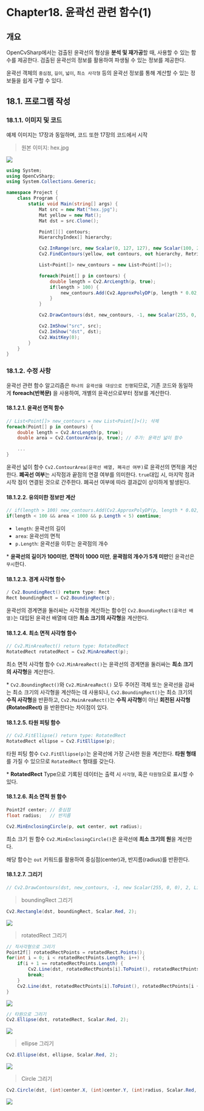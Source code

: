 # **Chapter18. 윤곽선 관련 함수(1)**

## **개요**
OpenCvSharp에서는 검출된 윤곽선의 형상을 **분석 및 재가공**할 때, 사용할 수 있는 함수를 제공한다. 검출된 윤곽선의 정보를 활용하여 파생될 수 있는 정보를 제공한다.

윤곽선 객체의 `중심점`, `길이`, `넓이`, `최소 사각형` 등의 윤곽선 정보를 통해 계산할 수 있는 정보들을 쉽게 구할 수 있다.

## **18.1. 프로그램 작성**

### **18.1.1. 이미지 및 코드**

예제 이미지는 17장과 동일하며, 코드 또한 17장의 코드에서 시작

> 원본 이미지: hex.jpg

![](./img/18/0.png)

```cs
using System;
using OpenCvSharp;
using System.Collections.Generic;

namespace Project {
    class Program {
        static void Main(string[] args) {
            Mat src = new Mat("hex.jpg");
            Mat yellow = new Mat();
            Mat dst = src.Clone();

            Point[][] contours;
            HierarchyIndex[] hierarchy;

            Cv2.InRange(src, new Scalar(0, 127, 127), new Scalar(100, 255, 255), yellow);
            Cv2.FindContours(yellow, out contours, out hierarchy, RetrievalModes.Tree, ContourApproximationModes.ApproxTC89KCOS);

            List<Point[]> new_contours = new List<Point[]>();

            foreach(Point[] p in contours) {
                double length = Cv2.ArcLength(p, true);
                if(length > 100) {
                    new_contours.Add(Cv2.ApproxPolyDP(p, length * 0.02, true));
                }
            }

            Cv2.DrawContours(dst, new_contours, -1, new Scalar(255, 0, 0), 2, LineTypes.AntiAlias, null, 1);

            Cv2.ImShow("src", src);
            Cv2.ImShow("dst", dst);
            Cv2.WaitKey(0);
        }
    }
}
```

### **18.1.2. 수정 사항**

윤곽선 관련 함수 알고리즘은 `하나의 윤곽선을 대상으로 진행`되므로, 기존 코드와 동일하게 **foreach(반복문)** 을 사용하여, 개별의 윤곽선으로부터 정보를 계산한다.

#### **18.1.2.1. 윤곽선 면적 함수**

```cs
// List<Point[]> new_contours = new List<Point[]>(); 삭제
foreach(Point[] p in contours) {
    double length = Cv2.ArcLength(p, true);
    double area = Cv2.ContourArea(p, true); // 추가: 윤곽선 넓이 함수

    ...
}
```

윤곽선 넓이 함수 `Cv2.ContourArea(윤곽선 배열, 폐곡선 여부)`로 윤곽선의 면적을 계산한다. **폐곡선 여부**는 시작점과 끝점의 연결 여부를 의미한다. `true`대입 시, 마지막 점과 시작 점이 연결된 것으로 간주한다. 폐곡선 여부에 따라 결과값이 상이하게 발생된다.

#### **18.1.2.2. 유의미한 정보만 계산**

```cs
// if(length > 100) new_contours.Add(Cv2.ApproxPolyDP(p, length * 0.02, true)); 삭제
if(length < 100 && area < 1000 && p.Length < 5) continue;
```
* `length`: 윤곽선의 길이
* `area`: 윤곽선의 면적
* `p.Length`: 윤곽선을 이루는 윤곽점의 개수

\* **윤곽선의 길이가 100미만**, **면적이 1000 미만**, **윤곽점의 개수가 5개 미만**인 윤곽선은 `무시`한다.

#### **18.1.2.3. 경계 사각형 함수**

```cs
/ Cv2.BoundingRect() return type: Rect
Rect boundingRect = Cv2.BoundingRect(p);
```
윤곽선의 경계면을 둘러싸는 사각형을 계산하는 함수인 `Cv2.BoundingRect(윤곽선 배열)`는 대입된 윤곽선 배열에 대한 **최소 크기의 사각형**을 계산한다.

#### **18.1.2.4. 최소 면적 사각형 함수**

```cs
// Cv2.MinAreaRect() return type: RotatedRect
RotatedRect rotatedRect = Cv2.MinAreaRect(p);
```

최소 면적 사각형 함수 `Cv2.MinAreaRect()`는 윤곽선의 경계면을 둘러싸는 **최소 크기의 사각형**을 계산한다.

\* `Cv2.BoundingRect()`와 `Cv2.MinAreaRect()` 모두 주어진 객체 또는 윤곽선을 감싸는 최소 크기의 사각형을 계산하는 데 사용되나, `Cv2.BoundingRect()`는 최소 크기의 **수직 사각형**을 반환하고, `Cv2.MainAreaRect()`는 **수직 사각형**이 아닌 **회전된 사각형(RotatedRect)** 을 반환한다는 차이점이 있다.

#### **18.1.2.5. 타원 피팅 함수**
```cs
// Cv2.FitEllipse() return type: RotatedRect
RotatedRect ellipse = Cv2.FitEllipse(p);
```
타원 피팅 함수 `Cv2.FitEllipse(p)`는 윤곽선에 가장 근사한 원을 계산한다. **타원 형태** 를 가질 수 있으므로 `RotatedRect` 형태를 갖는다.

\* **RotatedRect** Type으로 기록된 데이터는 출력 시 `사각형`, 혹은 `타원형`으로 표시할 수 있다.


#### **18.1.2.6. 최소 면적 원 함수**
```cs
Point2f center; // 중심점
float radius;   // 반지름

Cv2.MinEnclosingCircle(p, out center, out radius);
```

최소 크기 원 함수 `Cv2.MinEnclosingCircle()`은 윤곽선에 **최소 크기의 원**을 계산한다. 

해당 함수는 `out` 키워드를 활용하여 중심점(center)과, 반지름(radius)를 반환한다.

#### **18.1.2.7. 그리기**
```cs
// Cv2.DrawContours(dst, new_contours, -1, new Scalar(255, 0, 0), 2, LineTypes.AntiAlias, null, 1); 삭제
```

> boundingRect 그리기

```cs
Cv2.Rectangle(dst, boundingRect, Scalar.Red, 2);
```

![](./img/18/boundingrect.png)

> rotatedRect 그리기

```cs
// 직사각형으로 그리기
Point2f[] rotatedRectPoints = rotatedRect.Points();
for(int i = 0; i < rotatedRectPoints.Length; i++) {
    if(i + 1 == rotatedRectPoints.Length) {
        Cv2.Line(dst, rotatedRectPoints[i].ToPoint(), rotatedRectPoints[0].ToPoint(), Scalar.Red, 2);
        break;
    }
    Cv2.Line(dst, rotatedRectPoints[i].ToPoint(), rotatedRectPoints[i + 1].ToPoint(), Scalar.Red, 2);
}
```

![](./img/18/rotatedRect_rect.png)

```cs
// 타원으로 그리기
Cv2.Ellipse(dst, rotatedRect, Scalar.Red, 2);
```

![](./img/18/rotatedRect_ellipse.png)

> ellipse 그리기

```cs
Cv2.Ellipse(dst, ellipse, Scalar.Red, 2);
```

![](./img/18/ellipse.png)

> Circle 그리기

```cs
Cv2.Circle(dst, (int)center.X, (int)center.Y, (int)radius, Scalar.Red, 2);
```

![](./img/18/circle.png)